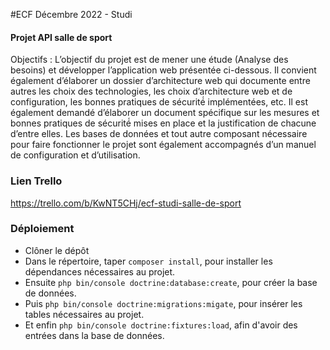 #ECF Décembre 2022 - Studi


#### Projet API salle de sport

Objectifs :
L’objectif du projet est de mener une étude (Analyse des besoins) et développer l’application web présentée ci-dessous. Il convient également d’élaborer un dossier d’architecture web qui documente entre autres les choix des technologies, les choix d’architecture web et de configuration, les bonnes pratiques de sécurité́ implémentées, etc.
Il est également demandé d’élaborer un document spécifique sur les mesures et bonnes pratiques de sécurité́ mises en place et la justification de chacune d’entre elles. Les bases de données et tout autre composant nécessaire pour faire fonctionner le projet sont également accompagnés d’un manuel de configuration et d’utilisation.

### Lien Trello
<https://trello.com/b/KwNT5CHj/ecf-studi-salle-de-sport>

### Déploiement

* Clôner le dépôt
* Dans le répertoire, taper `composer install`, pour installer les dépendances nécessaires au projet.
* Ensuite `php bin/console doctrine:database:create`, pour créer la base de données.
* Puis `php bin/console doctrine:migrations:migate`, pour insérer les tables nécessaires au projet.
* Et enfin `php bin/console doctrine:fixtures:load`, afin d'avoir des entrées dans la base de données.